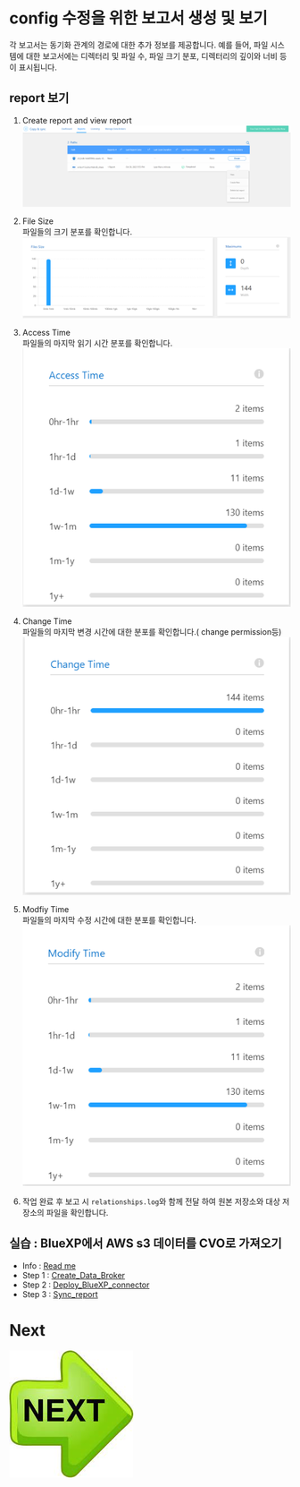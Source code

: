 # config 수정을 위한 보고서 생성 및 보기
각 보고서는 동기화 관계의 경로에 대한 추가 정보를 제공합니다. 
예를 들어, 파일 시스템에 대한 보고서에는 디렉터리 및 파일 수, 파일 크기 분포, 디렉터리의 깊이와 너비 등이 표시됩니다.

## report 보기
1. Create report and view report
![Alt text](./Images/Sync_report-0.png)
2. File Size <br>
파일들의 크기 분포를 확인합니다. <br>
![Alt text](./Images/Sync_report-1.png)
3. Access Time <br>
파일들의 마지막 읽기 시간 분포를 확인합니다. <br>
![Alt text](./Images/Sync_report-2.png)
4. Change Time <br>
파일들의 마지막 변경 시간에 대한 분포를 확인합니다.( change permission등) <br>
![Alt text](./Images/Sync_report-3.png)
5. Modfiy Time <br>
파일들의 마지막 수정 시간에 대한 분포를 확인합니다. <br>
![Alt text](./Images/Sync_report-4.png)

6. 작업 완료 후 보고 시 ```relationships.log```와 함께 전달 하여 원본 저장소와 대상 저장소의 파일을 확인합니다.

## 실습 : BlueXP에서 AWS s3 데이터를 CVO로 가져오기
- Info : [Read me](./Readme.md)
- Step 1 : [Create_Data_Broker](./Create_Data_Broker.md)
- Step 2 : [Deploy_BlueXP_connector](./Create_Sync_relationship.md)
- Step 3 : [Sync_report](./Sync_report.md)

# Next
[![Next.png](./Images/Next.png)](../Data_Protection/Readme.md)